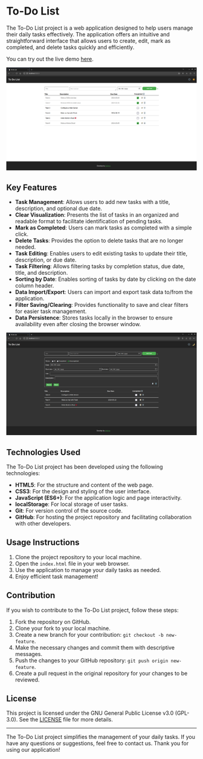 # To-Do List

The To-Do List project is a web application designed to help users manage their daily tasks effectively. The application offers an intuitive and straightforward interface that allows users to create, edit, mark as completed, and delete tasks quickly and efficiently.

You can try out the live demo [here](https://jarierca.github.io/ToDoList/).

![ligth mode](img/ligth-mode.png)

## Key Features

- **Task Management**: Allows users to add new tasks with a title, description, and optional due date.
- **Clear Visualization**: Presents the list of tasks in an organized and readable format to facilitate identification of pending tasks.
- **Mark as Completed**: Users can mark tasks as completed with a simple click.
- **Delete Tasks**: Provides the option to delete tasks that are no longer needed.
- **Task Editing**: Enables users to edit existing tasks to update their title, description, or due date.
- **Task Filtering**: Allows filtering tasks by completion status, due date, title, and description.
- **Sorting by Date**: Enables sorting of tasks by date by clicking on the date column header.
- **Data Import/Export**: Users can import and export task data to/from the application.
- **Filter Saving/Clearing**: Provides functionality to save and clear filters for easier task management.
- **Data Persistence**: Stores tasks locally in the browser to ensure availability even after closing the browser window.

![Filter](img/dark-mode-filter.png)

## Technologies Used

The To-Do List project has been developed using the following technologies:

- **HTML5**: For the structure and content of the web page.
- **CSS3**: For the design and styling of the user interface.
- **JavaScript (ES6+)**: For the application logic and page interactivity.
- **localStorage**: For local storage of user tasks.
- **Git**: For version control of the source code.
- **GitHub**: For hosting the project repository and facilitating collaboration with other developers.

## Usage Instructions

1. Clone the project repository to your local machine.
2. Open the `index.html` file in your web browser.
3. Use the application to manage your daily tasks as needed.
4. Enjoy efficient task management!

## Contribution

If you wish to contribute to the To-Do List project, follow these steps:

1. Fork the repository on GitHub.
2. Clone your fork to your local machine.
3. Create a new branch for your contribution: `git checkout -b new-feature`.
4. Make the necessary changes and commit them with descriptive messages.
5. Push the changes to your GitHub repository: `git push origin new-feature`.
6. Create a pull request in the original repository for your changes to be reviewed.

## License

This project is licensed under the GNU General Public License v3.0 (GPL-3.0). See the [LICENSE](LICENSE) file for more details.

---

The To-Do List project simplifies the management of your daily tasks. If you have any questions or suggestions, feel free to contact us. Thank you for using our application!
